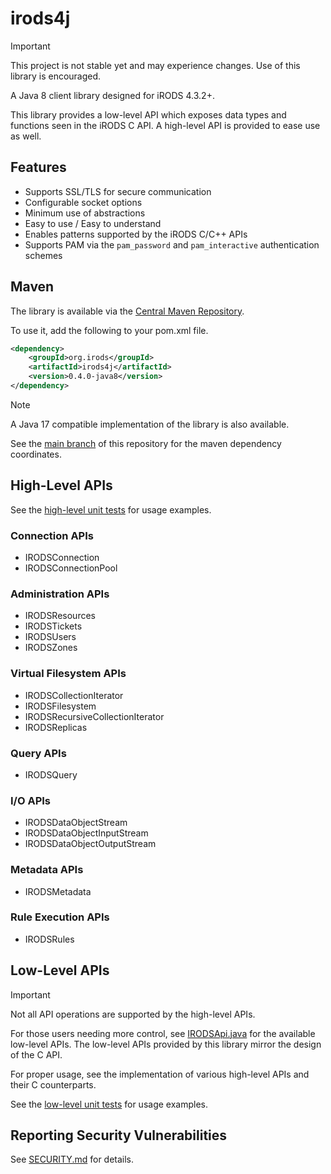 # irods4j

> [!IMPORTANT]
> This project is not stable yet and may experience changes. Use of this library is encouraged.

A Java 8 client library designed for iRODS 4.3.2+.

This library provides a low-level API which exposes data types and functions seen in the iRODS C API. A high-level API is provided to ease use as well.

## Features

- Supports SSL/TLS for secure communication
- Configurable socket options
- Minimum use of abstractions
- Easy to use / Easy to understand
- Enables patterns supported by the iRODS C/C++ APIs
- Supports PAM via the `pam_password` and `pam_interactive` authentication schemes

## Maven

The library is available via the [Central Maven Repository](https://central.sonatype.com).

To use it, add the following to your pom.xml file.

```xml
<dependency>
    <groupId>org.irods</groupId>
    <artifactId>irods4j</artifactId>
    <version>0.4.0-java8</version>
</dependency>
```

> [!NOTE]
> A Java 17 compatible implementation of the library is also available.
>
> See the [main branch](https://github.com/irods/irods4j) of this repository for the maven dependency coordinates.

## High-Level APIs

See the [high-level unit tests](src/test/java/org/irods/irods4j/high_level) for usage examples.

### Connection APIs

- IRODSConnection
- IRODSConnectionPool

### Administration APIs

- IRODSResources
- IRODSTickets
- IRODSUsers
- IRODSZones

### Virtual Filesystem APIs

- IRODSCollectionIterator
- IRODSFilesystem
- IRODSRecursiveCollectionIterator
- IRODSReplicas

### Query APIs

- IRODSQuery

### I/O APIs

- IRODSDataObjectStream
- IRODSDataObjectInputStream
- IRODSDataObjectOutputStream

### Metadata APIs

- IRODSMetadata

### Rule Execution APIs

- IRODSRules

## Low-Level APIs

> [!IMPORTANT]
> Not all API operations are supported by the high-level APIs.

For those users needing more control, see [IRODSApi.java](src/main/java/org/irods/irods4j/low_level/api/IRODSApi.java) for the available low-level APIs. The low-level APIs provided by this library mirror the design of the C API.

For proper usage, see the implementation of various high-level APIs and their C counterparts.

See the [low-level unit tests](src/test/java/org/irods/irods4j/low_level) for usage examples.

## Reporting Security Vulnerabilities

See [SECURITY.md](SECURITY.md) for details.
